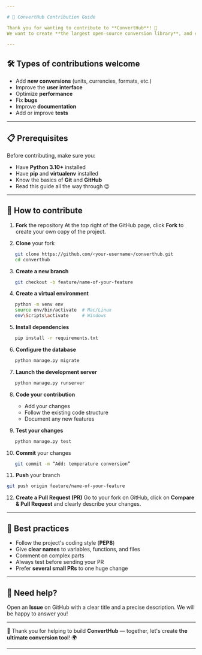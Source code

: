 ```yaml
---

# 🤝 ConvertHub Contribution Guide

Thank you for wanting to contribute to **ConvertHub**! 🎉
We want to create **the largest open-source conversion library**, and every contribution counts, no matter how big or small.

---
```


## 🛠 Types of contributions welcome

* Add **new conversions** (units, currencies, formats, etc.)
* Improve the **user interface**
* Optimize **performance**
* Fix **bugs**
* Improve **documentation**
* Add or improve **tests**

---

## 📋 Prerequisites

Before contributing, make sure you:

* Have **Python 3.10+** installed
* Have **pip** and **virtualenv** installed
* Know the basics of **Git** and **GitHub**
* Read this guide all the way through 😉

---

## 🚀 How to contribute

1. **Fork** the repository
   At the top right of the GitHub page, click **Fork** to create your own copy of the project.

2. **Clone** your fork

```bash
   git clone https://github.com/<your-username>/converthub.git
   cd converthub
   ```

3. **Create a new branch**

```bash
   git checkout -b feature/name-of-your-feature
   ```

4. **Create a virtual environment**

```bash
   python -m venv env
   source env/bin/activate  # Mac/Linux
   env\Scripts\activate     # Windows
   ```

5. **Install dependencies**

```bash
   pip install -r requirements.txt
   ```

6. **Configure the database**

```bash
   python manage.py migrate
   ```

7. **Launch the development server**

```bash
   python manage.py runserver
   ```

8. **Code your contribution**

   * Add your changes
   * Follow the existing code structure
   * Document any new features

9. **Test your changes**

```bash
   python manage.py test
   ```

10. **Commit** your changes

```bash
   git commit -m “Add: temperature conversion”
   ```

11. **Push** your branch

```bash
git push origin feature/name-of-your-feature
```

12. **Create a Pull Request (PR)**
Go to your fork on GitHub, click on **Compare & Pull Request** and clearly describe your changes.

---

## 🧾 Best practices

* Follow the project's coding style (**PEP8**)
* Give **clear names** to variables, functions, and files
* Comment on complex parts
* Always test before sending your PR
* Prefer **several small PRs** to one huge change

---

## 💬 Need help?

Open an **Issue** on GitHub with a clear title and a precise description.
We will be happy to answer you!

---

🚀 Thank you for helping to build **ConvertHub** — together, let's create **the ultimate conversion tool**! 🌍

---
